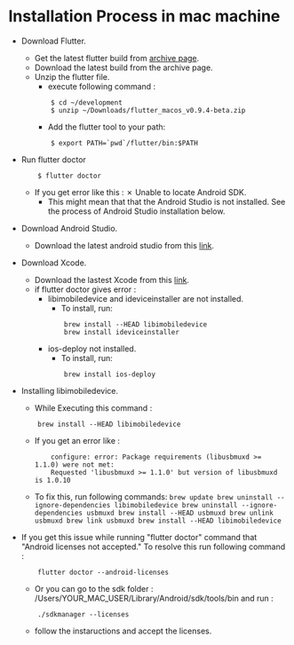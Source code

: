 #  Installation Process in mac machine

- Download Flutter.
    - Get the latest flutter build from [archive page](https://flutter.io/sdk-archive/#macos).
    - Download the latest build from the archive page.
    - Unzip the flutter file.
        - execute following command :
        ```
            $ cd ~/development
            $ unzip ~/Downloads/flutter_macos_v0.9.4-beta.zip
        ```
        - Add the flutter tool to your path:
        ```
            $ export PATH=`pwd`/flutter/bin:$PATH
        ```
- Run flutter doctor
    ```
        $ flutter doctor
    ```
    - If you get error like this : ✗ Unable to locate Android SDK.
        - This might mean that that the Android Studio is not installed. See the process of Android Studio installation below.




- Download Android Studio.
    - Download the latest android studio from this [link](https://developer.android.com/studio/index.html).

- Download Xcode.
    - Download the lastest Xcode from this [link](https://developer.apple.com/xcode/).
    - if flutter doctor gives error :
        - libimobiledevice and ideviceinstaller are not installed. 
            - To install, run:
            ```
                brew install --HEAD libimobiledevice
                brew install ideviceinstaller
            ```
        - ios-deploy not installed.
            - To install, run:
            ```
                brew install ios-deploy
            ```
        

- Installing libimobiledevice.
    - While Executing this command :
    ```
        brew install --HEAD libimobiledevice
    ```
    - If you get an error like : 
        ```
            configure: error: Package requirements (libusbmuxd >= 1.1.0) were not met:
            Requested 'libusbmuxd >= 1.1.0' but version of libusbmuxd is 1.0.10
        ```
    - To fix this, run following commands:
            ```
                brew update
                brew uninstall --ignore-dependencies libimobiledevice
                brew uninstall --ignore-dependencies usbmuxd
                brew install --HEAD usbmuxd
                brew unlink usbmuxd
                brew link usbmuxd
                brew install --HEAD libimobiledevice
            ```

- If you get this issue while running "flutter doctor" command that "Android licenses not accepted." To resolve this run following command :
    ```
        flutter doctor --android-licenses
    ```
    - Or you can go to the sdk folder : /Users/YOUR_MAC_USER/Library/Android/sdk/tools/bin   and run :
    ```
        ./sdkmanager --licenses
    ```
    - follow the instaructions and accept the licenses.